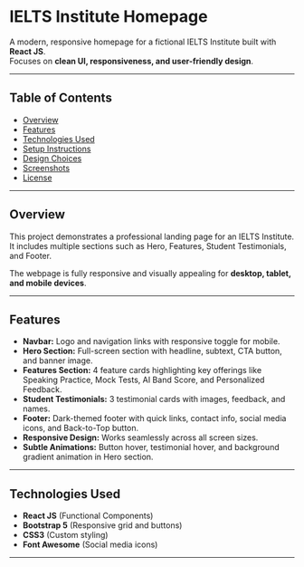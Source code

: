 # IELTS Institute Homepage

A modern, responsive homepage for a fictional IELTS Institute built with **React JS**.  
Focuses on **clean UI, responsiveness, and user-friendly design**.

---

## **Table of Contents**

- [Overview](#overview)
- [Features](#features)
- [Technologies Used](#technologies-used)
- [Setup Instructions](#setup-instructions)
- [Design Choices](#design-choices)
- [Screenshots](#screenshots)
- [License](#license)

---

## **Overview**

This project demonstrates a professional landing page for an IELTS Institute.  
It includes multiple sections such as Hero, Features, Student Testimonials, and Footer.

The webpage is fully responsive and visually appealing for **desktop, tablet, and mobile devices**.

---

## **Features**

- **Navbar:** Logo and navigation links with responsive toggle for mobile.
- **Hero Section:** Full-screen section with headline, subtext, CTA button, and banner image.
- **Features Section:** 4 feature cards highlighting key offerings like Speaking Practice, Mock Tests, AI Band Score, and Personalized Feedback.
- **Student Testimonials:** 3 testimonial cards with images, feedback, and names.
- **Footer:** Dark-themed footer with quick links, contact info, social media icons, and Back-to-Top button.
- **Responsive Design:** Works seamlessly across all screen sizes.
- **Subtle Animations:** Button hover, testimonial hover, and background gradient animation in Hero section.

---

## **Technologies Used**

- **React JS** (Functional Components)
- **Bootstrap 5** (Responsive grid and buttons)
- **CSS3** (Custom styling)
- **Font Awesome** (Social media icons)

---
